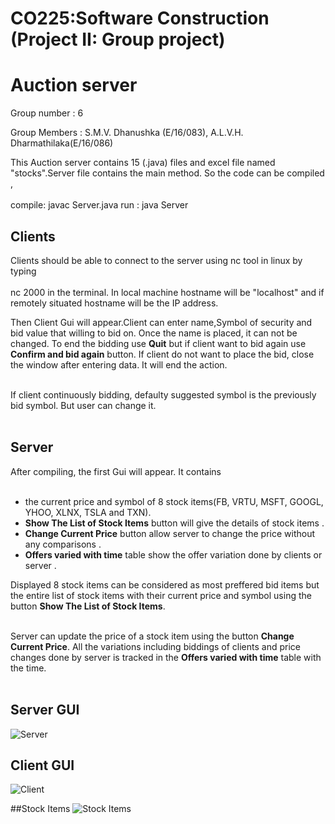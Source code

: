 
# CO225:Software Construction (Project II: Group project)
# Auction server

Group number  : 6

Group Members : S.M.V. Dhanushka (E/16/083), A.L.V.H. Dharmathilaka(E/16/086)
				  				
This Auction server contains 15 (.java) files and excel file named "stocks".Server file contains the main method. So the code can be compiled ,<br/><br/>
compile: javac Server.java
run    : java Server
		
## Clients

Clients should be able to connect to the server using nc tool in linux by typing  <br/><br/>
nc <hostname> 2000 in the terminal.
In local machine hostname will be "localhost" and if remotely situated hostname will be the IP address.

Then Client Gui will appear.Client can enter name,Symbol of security and bid value that willing to bid on. Once the name is placed, it can not be changed. To end the bidding use **Quit** but if client want to bid again use **Confirm and bid again** button. If client do not want to place the bid, close the window after entering data. It will end the action. <br/><br/>

If client continuously bidding, defaulty suggested symbol is the previously bid symbol. But user can change it. <br/><br/>

## Server

After compiling, the first Gui will appear. It contains <br/><br/>
 * the current price and symbol of 8 stock items(FB, VRTU, MSFT, GOOGL, YHOO, XLNX, TSLA and TXN).
 * **Show The List of Stock Items** button will give the details of  stock items .
 * **Change Current Price** button allow server to change the price without any comparisons .
 * **Offers varied with time** table show the offer variation done by clients or server .

Displayed 8 stock items can be considered as most preffered bid items but the entire list of stock items with their current price and symbol using the button **Show The List of Stock Items**.<br/><br/>

Server can update the price of a stock item using the button **Change Current Price**. All the variations including biddings of clients and price changes done by server is tracked in the **Offers varied with time** table with the time.<br/><br/>

## Server GUI
![Server](https://github.com/viradhanus/Auction-server/blob/master/Images/Screenshot%20from%202020-07-13%2000-36-03.png "Server")

## Client GUI
![Client](https://github.com/viradhanus/Auction-server/blob/master/Images/Screenshot%20from%202020-07-13%2000-35-53.png "Client")

##Stock Items
![Stock Items](https://github.com/viradhanus/Auction-server/blob/master/Images/Screenshot%20from%202020-07-13%2000-33-47.png "Stock Items")

